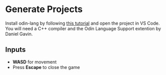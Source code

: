 # Generate Projects

Install odin-lang by following [this tutorial](https://odin-lang.org/docs/install/) and open the project in VS Code.  
You will need a C++ compiler and the Odin Language Support extention by Daniel Gavin.


## Inputs
- **WASD** for movement
- Press **Escape** to close the game